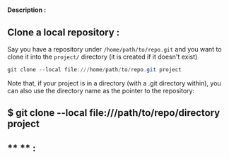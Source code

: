 #

**Description :**

## **Clone a local repository** :
Say you have a repository under `/home/path/to/repo.git` and you want to clone it into the `project/` directory (it is created if it doesn't exist)
```powershell
git clone --local file:///home/path/to/repo.git project
```

Note that, if your project is in a directory (with a .git directory within), you can also use the directory name as the pointer to the repository:

$ git clone --local file:///path/to/repo/directory project
---
## ** ** :

```powershell

```
